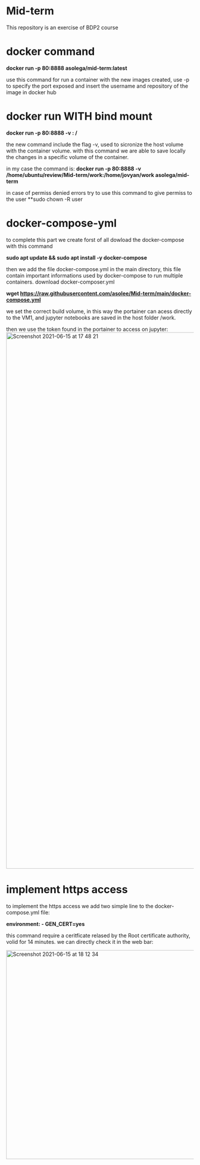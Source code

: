 # Mid-term
This repository is an exercise of BDP2 course

# docker command

**docker run -p 80:8888 asolega/mid-term:latest**

use this command for run a container with the new images created, use -p to specify the port exposed and insert the username and repository of the image in docker hub

# docker run WITH bind mount

**docker run -p 80:8888 -v <host volume>:<container volume> <user ID>/<docker repo>**

the new command include the flag -v, used to sicronize the host volume with the container volume.
with this command we are able to save locally the changes in a specific volume of the container.

in my case the command is:
**docker run -p 80:8888 -v /home/ubuntu/review/Mid-term/work:/home/jovyan/work asolega/mid-term**

in case of permiss denied errors try to use this command to give permiss to the user
**sudo chown -R user <host volume>  

# docker-compose-yml

to complete this part we create forst of all dowload the docker-compose with this command

**sudo apt update && sudo apt install -y docker-compose**

then we add the file docker-compose.yml in the main directory, this file contain important informations used by docker-compose to run multiple containers.
download docker-composer.yml

**wget https://raw.githubusercontent.com/asolee/Mid-term/main/docker-compose.yml**
  
 we set the correct build volume, in this way the portainer can acess directly to the VM1, and jupyter notebooks are saved in the host folder /work.
  
 then we use the token found in the portainer to access on jupyter:
 <img width="1440" alt="Screenshot 2021-06-15 at 17 48 21" src="https://user-images.githubusercontent.com/85689006/122086833-5f5c2f00-ce04-11eb-9612-cbeb20c47189.png">

# implement https access

to implement the https access we add two simple line to the docker-compose.yml file:

**environment:
            - GEN_CERT=yes**

this command require a ceritficate relased by the Root certificate authority, volid for 14 minutes.
we can directly check it in the web bar:
  
<img width="561" alt="Screenshot 2021-06-15 at 18 12 34" src="https://user-images.githubusercontent.com/85689006/122091439-15297c80-ce09-11eb-9777-e29e862cc714.png">


  
  

